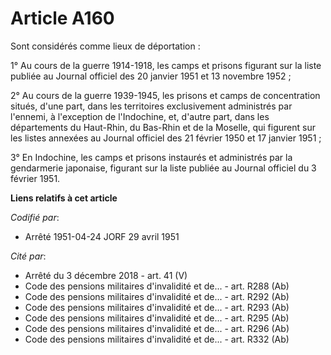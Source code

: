 # Article A160

Sont considérés comme lieux de déportation :

1° Au cours de la guerre 1914-1918, les camps et prisons figurant sur la liste publiée au Journal officiel des 20 janvier
1951 et 13 novembre 1952 ;

2° Au cours de la guerre 1939-1945, les prisons et camps de concentration situés, d'une part, dans les territoires
exclusivement administrés par l'ennemi, à l'exception de l'Indochine, et, d'autre part, dans les départements du Haut-Rhin,
du Bas-Rhin et de la Moselle, qui figurent sur les listes annexées au Journal officiel des 21 février 1950 et 17 janvier
1951 ;

3° En Indochine, les camps et prisons instaurés et administrés par la gendarmerie japonaise, figurant sur la liste publiée au
Journal officiel du 3 février 1951.

**Liens relatifs à cet article**

_Codifié par_:

  - Arrêté 1951-04-24 JORF 29 avril 1951

_Cité par_:

  - Arrêté du 3 décembre 2018 - art. 41 (V)
  - Code des pensions militaires d'invalidité et de... - art. R288 (Ab)
  - Code des pensions militaires d'invalidité et de... - art. R292 (Ab)
  - Code des pensions militaires d'invalidité et de... - art. R293 (Ab)
  - Code des pensions militaires d'invalidité et de... - art. R295 (Ab)
  - Code des pensions militaires d'invalidité et de... - art. R296 (Ab)
  - Code des pensions militaires d'invalidité et de... - art. R332 (Ab)
